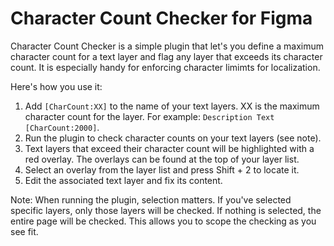 # Character Count Checker for Figma
Character Count Checker is a simple plugin that let's you define a maximum character count for a text layer 
and flag any layer that exceeds its character count. It is especially handy for enforcing character limimts
for localization.

Here's how you use it:
1. Add `[CharCount:XX]` to the name of your text layers. XX is the maximum character count for the layer. For example: `Description Text [CharCount:2000]`.
2. Run the plugin to check character counts on your text layers (see note).
3. Text layers that exceed their character count will be highlighted with a red overlay. The overlays can be found at the top of your layer list.
4. Select an overlay from the layer list and press Shift + 2 to locate it.
5. Edit the associated text layer and fix its content.

Note: When running the plugin, selection matters. If you've selected specific layers, only those layers will be checked. If nothing is selected, the entire page will be checked. This allows you to scope the checking as you see fit.
